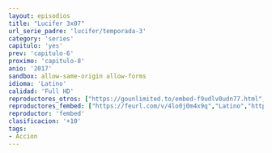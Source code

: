 ```yaml
---
layout: episodios
title: "Lucifer 3x07"
url_serie_padre: 'lucifer/temporada-3'
category: 'series'
capitulo: 'yes'
prev: 'capitulo-6'
proximo: 'capitulo-8'
anio: '2017'
sandbox: allow-same-origin allow-forms
idioma: 'Latino'
calidad: 'Full HD'
reproductores_otros: ["https://gounlimited.to/embed-f9udlv0udn77.html","Latino","https://supervideo.tv/e/285sylan0ce0","Latino","https://movcloud.net/embed/le-6X8qy_gR2","Latino"]
reproductores_fembed: ["https://feurl.com/v/4lo0j0m4x9q","Latino","https://feurl.com/v/54oyp4x4wxo","Latino","https://animekao.xyz/v/p6og2-nmx9j","Latino"]
reproductor: 'fembed'
clasificacion: '+10'
tags:
- Accion
---
```












